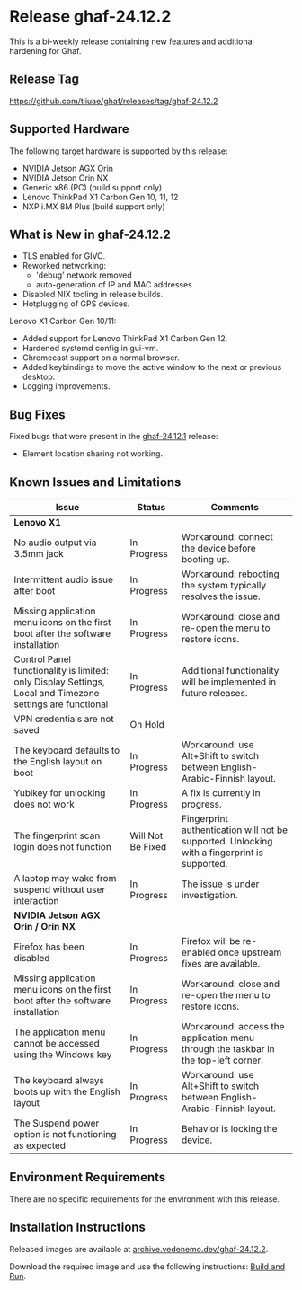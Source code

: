 <!--
    Copyright 2022-2025 TII (SSRC) and the Ghaf contributors
    SPDX-License-Identifier: CC-BY-SA-4.0
-->

# Release ghaf-24.12.2

This is a bi-weekly release containing new features and additional hardening for Ghaf.


## Release Tag

<https://github.com/tiiuae/ghaf/releases/tag/ghaf-24.12.2>


## Supported Hardware

The following target hardware is supported by this release:

* NVIDIA Jetson AGX Orin
* NVIDIA Jetson Orin NX
* Generic x86 (PC) (build support only)
* Lenovo ThinkPad X1 Carbon Gen 10, 11, 12
* NXP i.MX 8M Plus (build support only)


## What is New in ghaf-24.12.2

  * TLS enabled for GIVC.
  * Reworked networking:
    * 'debug' network removed
    * auto-generation of IP and MAC addresses
  * Disabled NIX tooling in release builds.
  * Hotplugging of GPS devices.

Lenovo X1 Carbon Gen 10/11:

  * Added support for Lenovo ThinkPad X1 Carbon Gen 12.
  * Hardened systemd config in gui-vm.
  * Chromecast support on a normal browser.
  * Added keybindings to move the active window to the next or previous desktop.
  * Logging improvements.


## Bug Fixes

Fixed bugs that were present in the [ghaf-24.12.1](../release_notes/ghaf-24.12.1.md) release:

* Element location sharing not working.


## Known Issues and Limitations

| Issue           | Status      | Comments                             |
|-----------------|-------------|--------------------------------------|
| **Lenovo X1**  |  |  |
| No audio output via 3.5mm jack  | In Progress | Workaround: connect the device before booting up. |
| Intermittent audio issue after boot  | In Progress | Workaround: rebooting the system typically resolves the issue. |
| Missing application menu icons on the first boot after the software installation  | In Progress | Workaround: close and re-open the menu to restore icons. |
| Control Panel functionality is limited: only Display Settings, Local and Timezone settings are functional | In Progress | Additional functionality will be implemented in future releases. |
| VPN credentials are not saved  | On Hold |  |
| The keyboard defaults to the English layout on boot | In Progress | Workaround: use Alt+Shift to switch between English-Arabic-Finnish layout. |
| Yubikey for unlocking does not work | In Progress | A fix is currently in progress. |
| The fingerprint scan login does not function | Will Not Be Fixed | Fingerprint authentication will not be supported. Unlocking with a fingerprint is supported. |
| A laptop may wake from suspend without user interaction | In Progress | The issue is under investigation. |
| **NVIDIA Jetson AGX Orin / Orin NX**  |  |  |
| Firefox has been disabled | In Progress | Firefox will be re-enabled once upstream fixes are available. |
| Missing application menu icons on the first boot after the software installation | In Progress | Workaround: close and re-open the menu to restore icons. |
| The application menu cannot be accessed using the Windows key | In Progress | Workaround: access the application menu through the taskbar in the top-left corner. |
| The keyboard always boots up with the English layout | In Progress | Workaround: use Alt+Shift to switch between English-Arabic-Finnish layout. |
| The Suspend power option is not functioning as expected | In Progress | Behavior is locking the device. |


## Environment Requirements

There are no specific requirements for the environment with this release.


## Installation Instructions

Released images are available at [archive.vedenemo.dev/ghaf-24.12.2](https://archive.vedenemo.dev/ghaf-24.12.2/).

Download the required image and use the following instructions: [Build and Run](../ref_impl/build_and_run.md).
